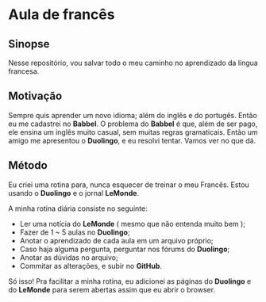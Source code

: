 # Aula de francês

## Sinopse

Nesse repositório, vou salvar todo o meu caminho no aprendizado da língua francesa.

## Motivação

Sempre quis aprender um novo idioma; além do inglês e do portugês. Então eu me cadastrei no **Babbel**. O problema do **Babbel** é que, além de ser pago, ele ensina um inglês muito casual, sem muitas regras gramaticais. Então um amigo me apresentou o **Duolingo**, e eu resolvi tentar. Vamos ver no que dá.

## Método

Eu criei uma rotina para, nunca esquecer de treinar o meu Francês.
Estou usando o **Duolingo** e o jornal **LeMonde**.

A minha rotina diária consiste no seguinte:

- Ler uma notícia do **LeMonde** ( mesmo que não entenda muito bem );
- Fazer de 1 ~ 5 aulas no **Duolingo**;
- Anotar o aprendizado de cada aula em um arquivo próprio;
- Caso haja alguma pergunta, perguntar nos fórums do **Duolingo**;
- Anotar as dúvidas no arquivo;
- Commitar as alterações, e subir no **GitHub**.

Só isso! Pra facilitar a minha rotina, eu adicionei as páginas do **Duolingo** e do **LeMonde** para serem abertas assim que eu abrir o browser.
